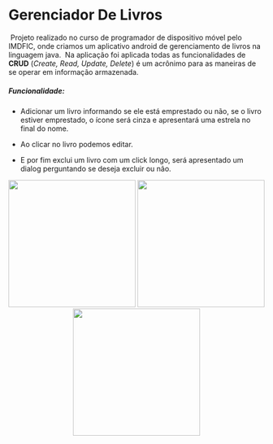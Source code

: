 # Gerenciador De Livros
​	Projeto realizado no curso de programador de dispositivo móvel pelo IMDFIC, onde criamos um aplicativo android de gerenciamento de livros na linguagem java.
​	Na aplicação foi aplicada todas as funcionalidades de **CRUD** (*Create, Read, Update, Delete*) é um acrônimo para as maneiras de se operar em informação armazenada.

##### **Funcionalidade:** 

* Adicionar um livro informando se ele está emprestado ou não, se o livro estiver emprestado, o ícone será cinza e apresentará uma estrela no final do nome.

* Ao clicar no livro podemos editar.

* E por fim exclui um livro com um click longo, será apresentado um dialog perguntando se deseja excluir ou não.


<div align="center">
<img src="https://user-images.githubusercontent.com/78246751/126855292-d053bd5d-c021-4e27-9054-b3a551dc66fa.jpg" width="250px" /> <img src="https://user-images.githubusercontent.com/78246751/126855759-abc7f597-f566-4c16-9007-04b9f3b18550.jpg" width="250px" /> <img src="https://user-images.githubusercontent.com/78246751/126855795-bec0f2ec-20ab-4f71-bb90-2f022cd39496.jpg" width="250px" />
</div>

